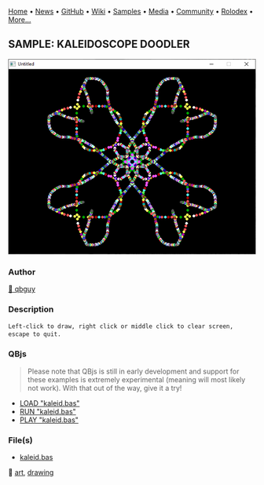 [Home](https://qb64.com) • [News](../../news.md) • [GitHub](../../github.md) • [Wiki](../../wiki.md) • [Samples](../../samples.md) • [Media](../../media.md) • [Community](../../community.md) • [Rolodex](../../rolodex.md) • [More...](../../more.md)

## SAMPLE: KALEIDOSCOPE DOODLER

![screenshot.png](img/screenshot.png)

### Author

[🐝 qbguy](../qbguy.md) 

### Description

```text
Left-click to draw, right click or middle click to clear screen, escape to quit.
```

### QBjs

> Please note that QBjs is still in early development and support for these examples is extremely experimental (meaning will most likely not work). With that out of the way, give it a try!

* [LOAD "kaleid.bas"](https://v6p9d9t4.ssl.hwcdn.net/html/5963335/index.html?src=https://qb64.com/samples/kaleidoscope-doodler/src/kaleid.bas)
* [RUN "kaleid.bas"](https://v6p9d9t4.ssl.hwcdn.net/html/5963335/index.html?mode=auto&src=https://qb64.com/samples/kaleidoscope-doodler/src/kaleid.bas)
* [PLAY "kaleid.bas"](https://v6p9d9t4.ssl.hwcdn.net/html/5963335/index.html?mode=play&src=https://qb64.com/samples/kaleidoscope-doodler/src/kaleid.bas)

### File(s)

* [kaleid.bas](src/kaleid.bas)

🔗 [art](../art.md), [drawing](../drawing.md)
